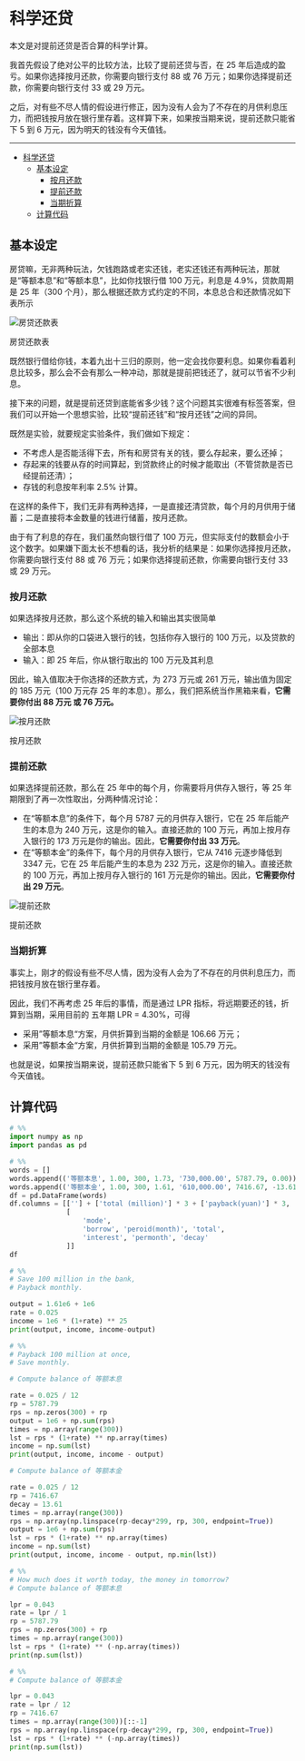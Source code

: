 # 科学还贷

本文是对提前还贷是否合算的科学计算。

我首先假设了绝对公平的比较方法，比较了提前还贷与否，在 25 年后造成的盈亏。如果你选择按月还款，你需要向银行支付 88 或 76 万元；如果你选择提前还款，你需要向银行支付 33 或 29 万元。

之后，对有些不尽人情的假设进行修正，因为没有人会为了不存在的月供利息压力，而把钱按月放在银行里存着。这样算下来，如果按当期来说，提前还款只能省下 5 到 6 万元，因为明天的钱没有今天值钱。

---

-   [科学还贷](#科学还贷)
    -   [基本设定](#基本设定)
        -   [按月还款](#按月还款)
        -   [提前还款](#提前还款)
        -   [当期折算](#当期折算)
    -   [计算代码](#计算代码)

## 基本设定

房贷嘛，无非两种玩法，欠钱跑路或老实还钱，老实还钱还有两种玩法，那就是“等额本息”和“等额本息”，比如你找银行借 100 万元，利息是 4.9%，贷款周期是 25 年（300 个月），那么根据还款方式约定的不同，本息总合和还款情况如下表所示

![房贷还款表](%E7%A7%91%E5%AD%A6%E8%BF%98%E8%B4%B7%2032f3c72e9fd54b9584418e9dc4b07495/Untitled.png)

房贷还款表

既然银行借给你钱，本着九出十三归的原则，他一定会找你要利息。如果你看着利息比较多，那么会不会有那么一种冲动，那就是提前把钱还了，就可以节省不少利息。

接下来的问题，就是提前还贷到底能省多少钱？这个问题其实很难有标签答案，但我们可以开始一个思想实验，比较“提前还钱”和“按月还钱”之间的异同。

既然是实验，就要规定实验条件，我们做如下规定：

-   不考虑人是否能活得下去，所有和房贷有关的钱，要么存起来，要么还掉；
-   存起来的钱要从存的时间算起，到贷款终止的时候才能取出（不管贷款是否已经提前还清）；
-   存钱的利息按年利率 2.5% 计算。

在这样的条件下，我们无非有两种选择，一是直接还清贷款，每个月的月供用于储蓄；二是直接将本金数量的钱进行储蓄，按月还款。

由于有了利息的存在，我们虽然向银行借了 100 万元，但实际支付的数额会小于这个数字。如果嫌下面太长不想看的话，我分析的结果是：如果你选择按月还款，你需要向银行支付 88 或 76 万元；如果你选择提前还款，你需要向银行支付 33 或 29 万元。

### 按月还款

如果选择按月还款，那么这个系统的输入和输出其实很简单

-   输出：即从你的口袋进入银行的钱，包括你存入银行的 100 万元，以及贷款的全部本息
-   输入：即 25 年后，你从银行取出的 100 万元及其利息

因此，输入值取决于你选择的还款方式，为 273 万元或 261 万元，输出值为固定的 185 万元（100 万元存 25 年的本息）。那么，我们把系统当作黑箱来看，**它需要你付出 88 万元 或 76 万元。**

![按月还款](%E7%A7%91%E5%AD%A6%E8%BF%98%E8%B4%B7%2032f3c72e9fd54b9584418e9dc4b07495/Untitled%201.png)

按月还款

### 提前还款

如果选择提前还款，那么在 25 年中的每个月，你需要将月供存入银行，等 25 年期限到了再一次性取出，分两种情况讨论：

-   在“等额本息”的条件下，每个月 5787 元的月供存入银行，它在 25 年后能产生的本息为 240 万元，这是你的输入。直接还款的 100 万元，再加上按月存入银行的 173 万元是你的输出。因此，**它需要你付出 33 万元**。
-   在“等额本金”的条件下，每个月的月供存入银行，它从 7416 元逐步降低到 3347 元，它在 25 年后能产生的本息为 232 万元，这是你的输入。直接还款的 100 万元，再加上按月存入银行的 161 万元是你的输出。因此，**它需要你付出 29 万元**。

![提前还款](%E7%A7%91%E5%AD%A6%E8%BF%98%E8%B4%B7%2032f3c72e9fd54b9584418e9dc4b07495/Untitled%202.png)

提前还款

### 当期折算

事实上，刚才的假设有些不尽人情，因为没有人会为了不存在的月供利息压力，而把钱按月放在银行里存着。

因此，我们不再考虑 25 年后的事情，而是通过 LPR 指标，将远期要还的钱，折算到当期，采用目前的 五年期 LPR = 4.30%，可得

-   采用”等额本息“方案，月供折算到当期的金额是 106.66 万元；
-   采用”等额本金“方案，月供折算到当期的金额是 105.79 万元。

也就是说，如果按当期来说，提前还款只能省下 5 到 6 万元，因为明天的钱没有今天值钱。

## 计算代码

```python
# %%
import numpy as np
import pandas as pd

# %%
words = []
words.append(('等额本息', 1.00, 300, 1.73, '730,000.00', 5787.79, 0.00))
words.append(('等额本金', 1.00, 300, 1.61, '610,000.00', 7416.67, -13.61))
df = pd.DataFrame(words)
df.columns = [[''] + ['total (million)'] * 3 + ['payback(yuan)'] * 3,
              [
                  'mode',
                  'borrow', 'peroid(month)', 'total',
                  'interest', 'permonth', 'decay'
              ]]
df

# %%
# Save 100 million in the bank,
# Payback monthly.

output = 1.61e6 + 1e6
rate = 0.025
income = 1e6 * (1+rate) ** 25
print(output, income, income-output)

# %%
# Payback 100 million at once,
# Save monthly.

# Compute balance of 等额本息

rate = 0.025 / 12
rp = 5787.79
rps = np.zeros(300) + rp
output = 1e6 + np.sum(rps)
times = np.array(range(300))
lst = rps * (1+rate) ** np.array(times)
income = np.sum(lst)
print(output, income, income - output)

# Compute balance of 等额本金

rate = 0.025 / 12
rp = 7416.67
decay = 13.61
times = np.array(range(300))
rps = np.array(np.linspace(rp-decay*299, rp, 300, endpoint=True))
output = 1e6 + np.sum(rps)
lst = rps * (1+rate) ** np.array(times)
income = np.sum(lst)
print(output, income, income - output, np.min(lst))

# %%
# How much does it worth today, the money in tomorrow?
# Compute balance of 等额本息

lpr = 0.043
rate = lpr / 1
rp = 5787.79
rps = np.zeros(300) + rp
times = np.array(range(300))
lst = rps * (1+rate) ** (-np.array(times))
print(np.sum(lst))

# %%
# Compute balance of 等额本金

lpr = 0.043
rate = lpr / 12
rp = 7416.67
times = np.array(range(300))[::-1]
rps = np.array(np.linspace(rp-decay*299, rp, 300, endpoint=True))
lst = rps * (1+rate) ** (-np.array(times))
print(np.sum(lst))
```
